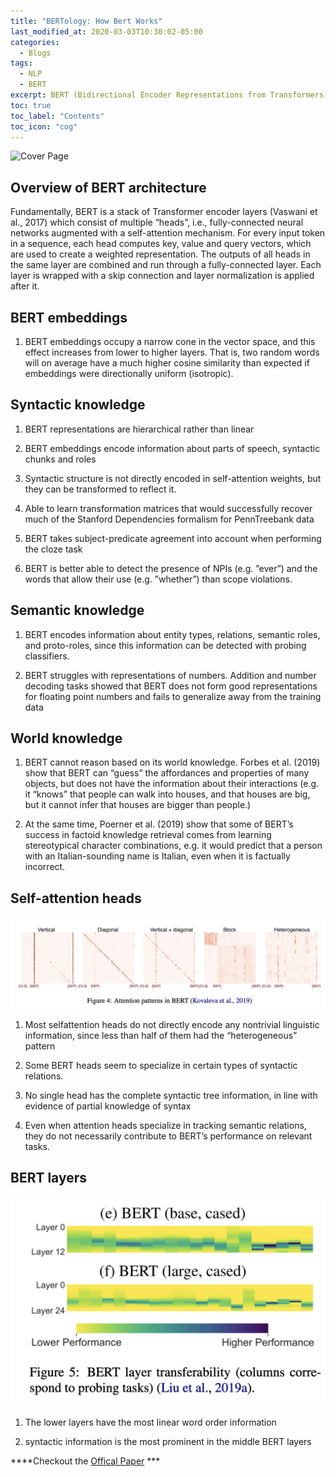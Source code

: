 ```yaml
---
title: "BERTology: How Bert Works"
last_modified_at: 2020-03-03T10:30:02-05:00
categories:
  - Blogs
tags:
  - NLP
  - BERT
excerpt: BERT (Bidirectional Encoder Representations from Transformers)
toc: true
toc_label: "Contents"
toc_icon: "cog"
---
```


![Cover Page](/assets/images/bertology.png)

## Overview of BERT architecture

Fundamentally, BERT is a stack of Transformer
encoder layers (Vaswani et al., 2017) which consist
of multiple “heads”, i.e., fully-connected neural
networks augmented with a self-attention mechanism. For every input token in a sequence, each
head computes key, value and query vectors, which
are used to create a weighted representation. The
outputs of all heads in the same layer are combined
and run through a fully-connected layer. Each layer
is wrapped with a skip connection and layer normalization is applied after it.

<script data-ad-client="ca-pub-2118670497450280" async src="https://pagead2.googlesyndication.com/pagead/js/adsbygoogle.js"></script>

## BERT embeddings

  1.  BERT
embeddings occupy a narrow cone in the vector
space, and this effect increases from lower to higher
layers. That is, two random words will on average have a much higher cosine similarity than expected if embeddings were directionally uniform
(isotropic).

<script data-ad-client="ca-pub-2118670497450280" async src="https://pagead2.googlesyndication.com/pagead/js/adsbygoogle.js"></script>

## Syntactic knowledge

  1.  BERT representations are hierarchical rather than linear
  2.  BERT embeddings encode information about parts of speech, syntactic chunks
and roles
  3.  Syntactic structure is not
directly encoded in self-attention weights, but
they can be transformed to reflect it.
  4.   Able to learn transformation matrices
that would successfully recover much of the Stanford Dependencies formalism for PennTreebank
data 

  5.  BERT takes
subject-predicate agreement into account when
performing the cloze task

  6.  BERT is better able to
detect the presence of NPIs (e.g. ”ever”) and the
words that allow their use (e.g. ”whether”) than
scope violations.

<script data-ad-client="ca-pub-2118670497450280" async src="https://pagead2.googlesyndication.com/pagead/js/adsbygoogle.js"></script>

##  Semantic knowledge

  1.  BERT encodes information about entity types, relations,
semantic roles, and proto-roles, since this information can be detected with probing classifiers.

  2.  BERT struggles with representations of numbers. Addition and number decoding tasks showed
that BERT does not form good representations for
floating point numbers and fails to generalize away
from the training data

##   World knowledge

  1.  BERT cannot reason based on its
world knowledge. Forbes et al. (2019) show that
BERT can “guess” the affordances and properties
of many objects, but does not have the information
about their interactions (e.g. it “knows” that people
can walk into houses, and that houses are big, but
it cannot infer that houses are bigger than people.)

  2.  At the
same time, Poerner et al. (2019) show that some
of BERT’s success in factoid knowledge retrieval
comes from learning stereotypical character combinations, e.g. it would predict that a person with
an Italian-sounding name is Italian, even when it is
factually incorrect.

##  Self-attention heads

![Self-attention heads](/assets/images/attention_layer_vis.png)

1.  Most selfattention heads do not directly encode any nontrivial linguistic information, since less than half
of them had the “heterogeneous” pattern

2.  Some BERT heads seem to specialize in certain types of syntactic relations.

3.  No single head has the complete
syntactic tree information, in line with evidence
of partial knowledge of syntax 

4.  Even when
attention heads specialize in tracking semantic
relations, they do not necessarily contribute to
BERT’s performance on relevant tasks.


## BERT layers

![BERT layers](/assets/images/bert_layer.png)


1.  The lower layers have the most linear word order
information

2.  syntactic information is the most prominent in the middle BERT layers



****Checkout the [Offical Paper](https://arxiv.org/pdf/2002.12327v1.pdf) ***

<script data-ad-client="ca-pub-2118670497450280" async src="https://pagead2.googlesyndication.com/pagead/js/adsbygoogle.js"></script>
